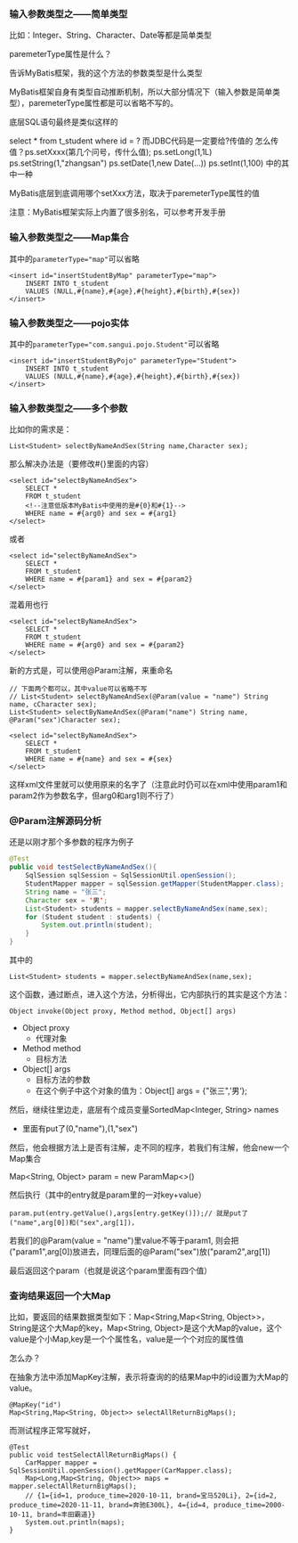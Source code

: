 ### 输入参数类型之——简单类型

比如：Integer、String、Character、Date等都是简单类型

paremeterType属性是什么？

告诉MyBatis框架，我的这个方法的参数类型是什么类型

MyBatis框架自身有类型自动推断机制，所以大部分情况下（输入参数是简单类型），paremeterType属性都是可以省略不写的。

底层SQL语句最终是类似这样的

select * from t_student where id = ?
而JDBC代码是一定要给?传值的
怎么传值？ps.setXxxx(第几个问号，传什么值);
    ps.setLong(1,1L)
    ps.setString(1,"zhangsan")
    ps.setDate(1,new Date(...))
    ps.setInt(1,100)
中的其中一种

MyBatis底层到底调用哪个setXxx方法，取决于paremeterType属性的值

注意：MyBatis框架实际上内置了很多别名，可以参考开发手册

### 输入参数类型之——Map集合

其中的`parameterType="map"`可以省略

```
<insert id="insertStudentByMap" parameterType="map">
    INSERT INTO t_student
    VALUES (NULL,#{name},#{age},#{height},#{birth},#{sex})
</insert>
```

### 输入参数类型之——pojo实体

其中的`parameterType="com.sangui.pojo.Student"`可以省略

```
<insert id="insertStudentByPojo" parameterType="Student">
    INSERT INTO t_student
    VALUES (NULL,#{name},#{age},#{height},#{birth},#{sex})
</insert>
```

### 输入参数类型之——多个参数

比如你的需求是：

```
List<Student> selectByNameAndSex(String name,Character sex);
```

那么解决办法是（要修改#{}里面的内容）

```
<select id="selectByNameAndSex">
    SELECT *
    FROM t_student
    <!--注意低版本MyBatis中使用的是#{0}和#{1}-->
    WHERE name = #{arg0} and sex = #{arg1}
</select>
```

或者

```
<select id="selectByNameAndSex">
    SELECT *
    FROM t_student
    WHERE name = #{param1} and sex = #{param2}
</select>
```

混着用也行

```
<select id="selectByNameAndSex">
    SELECT *
    FROM t_student
    WHERE name = #{arg0} and sex = #{param2}
</select>
```

新的方式是，可以使用@Param注解，来重命名

```
// 下面两个都可以，其中value可以省略不写
// List<Student> selectByNameAndSex(@Param(value = "name") String name, cCharacter sex);
List<Student> selectByNameAndSex(@Param("name") String name, @Param("sex")Character sex);
```

```
<select id="selectByNameAndSex">
    SELECT *
    FROM t_student
    WHERE name = #{name} and sex = #{sex}
</select>
```

这样xml文件里就可以使用原来的名字了（注意此时仍可以在xml中使用param1和param2作为参数名字，但arg0和arg1则不行了）

### @Param注解源码分析

还是以刚才那个多参数的程序为例子

```java
@Test
public void testSelectByNameAndSex(){
    SqlSession sqlSession = SqlSessionUtil.openSession();
    StudentMapper mapper = sqlSession.getMapper(StudentMapper.class);
    String name = "张三";
    Character sex = '男';
    List<Student> students = mapper.selectByNameAndSex(name,sex);
    for (Student student : students) {
        System.out.println(student);
    }
}
```

其中的

```
List<Student> students = mapper.selectByNameAndSex(name,sex);
```

这个函数，通过断点，进入这个方法，分析得出，它内部执行的其实是这个方法：

```
Object invoke(Object proxy, Method method, Object[] args)
```

+ Object proxy
  + 代理对象
+ Method method
  + 目标方法
+ Object[] args
  + 目标方法的参数
  + 在这个例子中这个对象的值为：Object[] args = {"张三",’男‘};

然后，继续往里边走，底层有个成员变量SortedMap<Integer, String> names

+ 里面有put了(0,"name"),(1,"sex")

然后，他会根据方法上是否有注解，走不同的程序，若我们有注解，他会new一个Map集合

Map<String, Object> param = new ParamMap<>()

然后执行（其中的entry就是param里的一对key+value）

```
param.put(entry.getValue(),args[entry.getKey()]);// 就是put了("name",arg[0])和("sex",arg[1])，
```

若我们的@Param(value = "name")里value不等于param1, 则会把("param1",arg[0])放进去，同理后面的@Param("sex")放("param2",arg[1])

最后返回这个param（也就是说这个param里面有四个值）

### 查询结果返回一个大Map

比如，要返回的结果数据类型如下：Map<String,Map<String, Object>>，String是这个大Map的key，Map<String, Object>是这个大Map的value，这个value是个小Map,key是一个个属性名，value是一个个对应的属性值

怎么办？

在抽象方法中添加MapKey注解，表示将查询的的结果Map中的id设置为大Map的value。

```
@MapKey("id")
Map<String,Map<String, Object>> selectAllReturnBigMaps();
```

而测试程序正常写就好，

```
@Test
public void testSelectAllReturnBigMaps() {
    CarMapper mapper = SqlSessionUtil.openSession().getMapper(CarMapper.class);
    Map<Long,Map<String, Object>> maps = mapper.selectAllReturnBigMaps();
    // {1={id=1, produce_time=2020-10-11, brand=宝马520Li}, 2={id=2, produce_time=2020-11-11, brand=奔驰E300L}, 4={id=4, produce_time=2000-10-11, brand=丰田霸道}}
    System.out.println(maps);
}
```

